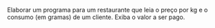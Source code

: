 Elaborar um programa para um restaurante que leia o preço por kg e o consumo (em gramas) de um cliente. Exiba o valor a ser pago.